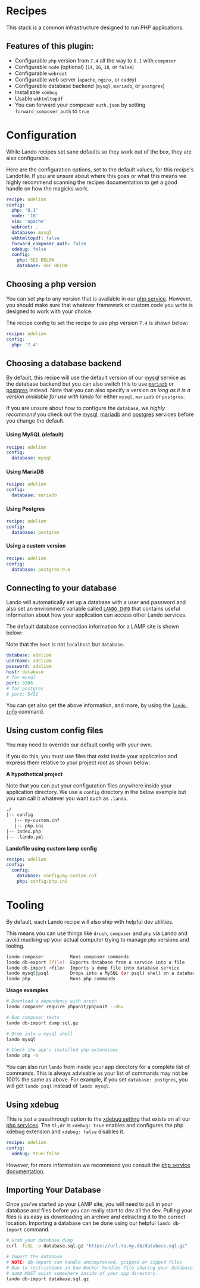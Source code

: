 # Recipes

This stack is a common infrastructure designed to run PHP applications.

## Features of this plugin:
 * Configurable `php` version from `7.4` all the way to `8.1` with `composer`
 * Configurable `node` (optional) (`14`, `16`, `18`, or `false`)
 * Configurable `webroot`
 * Configurable web server (`apache`, `nginx`, or `caddy`)
 * Configurable database backend (`mysql`, `mariadb`, or `postgres`)
 * Installable `xdebug`
 * Usable `wkhtmltopdf`
 * You can forward your composer `auth.json` by setting `forward_composer_auth` to `true` 

# Configuration

While Lando recipes set sane defaults so they work out of the box, they are also configurable.

Here are the configuration options, set to the default values, for this recipe's Landofile. If you are unsure about where this goes or what this means we highly recommend scanning the recipes documentation to get a good handle on how the magicks work.

```yaml
recipe: adeliom
config:
  php: '8.1'
  node: '18'
  via: 'apache'
  webroot: .
  database: mysql
  wkhtmltopdf: false
  forward_composer_auth: false
  xdebug: false
  config:
    php: SEE BELOW
    database: SEE BELOW
```

## Choosing a php version

You can set `php` to any version that is available in our [php service](php.md). However, you should make sure that whatever framework or custom code you write is designed to work with your choice.

The recipe config to set the recipe to use php version `7.4` is shown below:

```yaml
recipe: adeliom
config:
  php: '7.4'
```


## Choosing a database backend

By default, this recipe will use the default version of our [mysql](https://docs.lando.dev/mysql) service as the database backend but you can also switch this to use [`mariadb`](https://docs.lando.dev/mariadb) or [postgres](https://docs.lando.dev/postgres) instead. Note that you can also specify a version *as long as it is a version available for use with lando* for either `mysql`, `mariadb` or `postgres`.

If you are unsure about how to configure the `database`, we *highly recommend* you check out the [mysql](https://docs.lando.dev/mysql), [mariadb](https://docs.lando.dev/mariadb) and [postgres](https://docs.lando.dev/postgres) services before you change the default.

#### Using MySQL (default)

```yaml
recipe: adeliom
config:
  database: mysql
```

#### Using MariaDB

```yaml
recipe: adeliom
config:
  database: mariadb
```

#### Using Postgres

```yaml
recipe: adeliom
config:
  database: postgres
```

#### Using a custom version

```yaml
recipe: adeliom
config:
  database: postgres:9.6
```

## Connecting to your database

Lando will automatically set up a database with a user and password and also set an environment variable called [`LANDO INFO`](https://docs.lando.dev/guides/lando-info.html) that contains useful information about how your application can access other Lando services.

The default database connection information for a LAMP site is shown below:

Note that the `host` is not `localhost` but `database`.

```yaml
database: adeliom
username: adeliom
password: adeliom
host: database
# for mysql
port: 3306
# for postgres
# port: 5432
```

You can get also get the above information, and more, by using the [`lando info`](https://docs.lando.dev/cli/info.html) command.

## Using custom config files

You may need to override our default config with your own.

If you do this, you must use files that exist inside your application and express them relative to your project root as shown below:


**A hypothetical project**

Note that you can put your configuration files anywhere inside your application directory. We use a `config` directory in the below example but you can call it whatever you want such as `.lando`.

```bash
./
|-- config
   |-- my-custom.cnf
   |-- php.ini
|-- index.php
|-- .lando.yml
```

**Landofile using custom lamp config**

```yaml
recipe: adeliom
config:
  config:
    database: config/my-custom.cnf
    php: config/php.ini
```

# Tooling

By default, each Lando recipe will also ship with helpful dev utilities.

This means you can use things like `drush`, `composer` and `php` via Lando and avoid mucking up your actual computer trying to manage `php` versions and tooling.

```bash
lando composer          Runs composer commands
lando db-export [file]  Exports database from a service into a file
lando db-import <file>  Imports a dump file into database service
lando mysql|psql        Drops into a MySQL (or psql) shell on a database service
lando php               Runs php commands
```

**Usage examples**

```bash
# Download a dependency with drush
lando composer require phpunit/phpunit --dev

# Run composer tests
lando db-import dump.sql.gz

# Drop into a mysql shell
lando mysql

# Check the app's installed php extensions
lando php -m
```

You can also run `lando` from inside your app directory for a complete list of commands. This is always advisable as your list of commands may not be 100% the same as above. For example, if you set `database: postgres`, you will get `lando psql` instead of `lando mysql`.

## Using xdebug

This is just a passthrough option to the [xdebug setting](php.md#using-xdebug) that exists on all our [php services](php.md). The `tl;dr` is `xdebug: true` enables and configures the php xdebug extension and `xdebug: false` disables it.

```yaml
recipe: adeliom
config:
  xdebug: true|false
```

However, for more information we recommend you consult the [php service documentation](php.md).

## Importing Your Database

Once you've started up your LAMP site, you will need to pull in your database and files before you can really start to dev all the dev. Pulling your files is as easy as downloading an archive and extracting it to the correct location. Importing a database can be done using our helpful `lando db-import` command.

```bash
# Grab your database dump
curl -fsSL -o database.sql.gz "https://url.to.my.db/database.sql.gz"

# Import the database
# NOTE: db-import can handle uncompressed, gzipped or zipped files
# Due to restrictions in how Docker handles file sharing your database
# dump MUST exist somewhere inside of your app directory.
lando db-import database.sql.gz
```